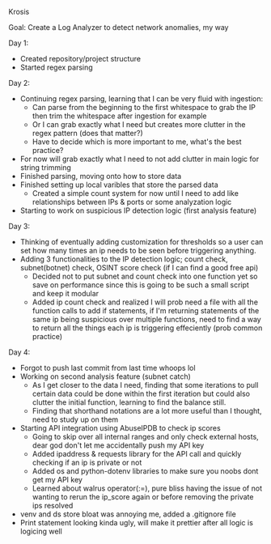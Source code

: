 Krosis

Goal: Create a Log Analyzer to detect network anomalies, my way

Day 1:
- Created repository/project structure
- Started regex parsing

Day 2:
- Continuing regex parsing, learning that I can be very fluid with ingestion:
    - Can parse from the beginning to the first whitespace to grab the IP then trim the whitespace after ingestion for example
    - Or I can grab exactly what I need but creates more clutter in the regex pattern (does that matter?)
    - Have to decide which is more important to me, what's the best practice?
- For now will grab exactly what I need to not add clutter in main logic for string trimming
- Finished parsing, moving onto how to store data
- Finished setting up local varibles that store the parsed data
    - Created a simple count system for now until I need to add like relationships between IPs & ports or some analyzation logic
- Starting to work on suspicious IP detection logic (first analysis feature)

Day 3:
- Thinking of eventually adding customization for thresholds so a user can set how many times an ip needs to be seen before triggering anything.
- Adding 3 functionalities to the IP detection logic; count check, subnet(botnet) check, OSINT score check (if I can find a good free api)
    - Decided not to put subnet and count check into one function yet so save on performance since this is going to be such a small script and keep it modular
    - Added ip count check and realized I will prob need a file with all the function calls to add if statements, if I'm returning statements of the same ip being suspicious over multiple functions, need to find a way to return all the things each ip is triggering effeciently (prob common practice)

Day 4:
- Forgot to push last commit from last time whoops lol
- Working on second analysis feature (subnet catch)
    - As I get closer to the data I need, finding that some iterations to pull certain data could be done within the first iteration but could also clutter the initial function, learning to find the balance still.
    - Finding that shorthand notations are a lot more useful than I thought, need to study up on them
- Starting API integration using AbuseIPDB to check ip scores
    - Going to skip over all internal ranges and only check external hosts, dear god don't let me accidentally push my API key
    - Added ipaddress & requests library for the API call and quickly checking if an ip is private or not
    - Added os and python-dotenv libraries to make sure you noobs dont get my API key
    - Learned about walrus operator(:=), pure bliss having the issue of not wanting to rerun the ip_score again or before removing the private ips resolved
- venv and ds store bloat was annoying me, added a .gitignore file
- Print statement looking kinda ugly, will make it prettier after all logic is logicing well